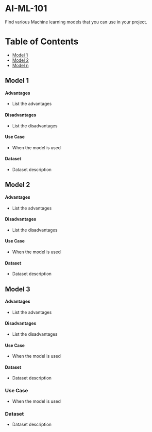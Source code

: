 # AI-ML-101
Find various Machine learning models that you can use in your project.

# Table of Contents
- [Model 1](#model-1)
- [Model 2](#model-2)
- [Model n](#model-n)

## Model 1

#### Advantages
- List the advantages

#### Disadvantages
- List the disadvantages

#### Use Case
- When the model is used

#### Dataset
- Dataset description

## Model 2

#### Advantages
- List the advantages

#### Disadvantages
- List the disadvantages

#### Use Case
- When the model is used

#### Dataset
- Dataset description


## Model 3

#### Advantages
- List the advantages

#### Disadvantages
- List the disadvantages

#### Use Case
- When the model is used

#### Dataset
- Dataset description

### Use Case
- When the model is used

### Dataset
- Dataset description
